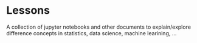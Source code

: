 # Lessons

A collection of jupyter notebooks and other documents to explain/explore difference concepts in statistics, data science, machine learining, ...
